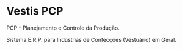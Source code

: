 Vestis PCP
============

PCP - Planejamento e Controle da Produção.

Sistema E.R.P. para Indústrias de Confecções (Vestuário) em Geral.
